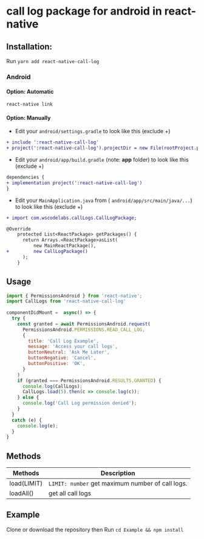 # call log package for android in react-native


## Installation:
Run `yarn add react-native-call-log`
 

### Android

#### Option: Automatic
`react-native link`
#### Option: Manually
* Edit your `android/settings.gradle` to look like this (exclude +)

```diff
+ include ':react-native-call-log'
+ project(':react-native-call-log').projectDir = new File(rootProject.projectDir, '../node_modules/react-native-call-log/android')
```

* Edit your `android/app/build.gradle` (note: **app** folder) to look like this (exclude +)

 ```diff
dependencies {
 + implementation project(':react-native-call-log')
 }
 ```

* Edit your `MainApplication.java` from ( `android/app/src/main/java/...`) to look like this (exclude +)
```diff
+ import com.wscodelabs.callLogs.CallLogPackage;

@Override
    protected List<ReactPackage> getPackages() {
      return Arrays.<ReactPackage>asList(
          new MainReactPackage(),
+         new CallLogPackage()
      );
    }
```

## Usage

```javascript
import { PermissionsAndroid } from 'react-native';
import CallLogs from 'react-native-call-log'
 
componentDidMount =  async() => {
  try {
    const granted = await PermissionsAndroid.request(
      PermissionsAndroid.PERMISSIONS.READ_CALL_LOG,
      {
        title: 'Call Log Example',
        message: 'Access your call logs',
        buttonNeutral: 'Ask Me Later',
        buttonNegative: 'Cancel',
        buttonPositive: 'OK',
      }
    )
    if (granted === PermissionsAndroid.RESULTS.GRANTED) {
      console.log(CallLogs);
      CallLogs.load(5).then(c => console.log(c));
    } else {
      console.log('Call Log permission denied');
    }
  }
  catch (e) {
    console.log(e);
  }
}
```

## Methods 
Methods       | Description
------------- | -------------
load(LIMIT)   | `LIMIT: number` get maximum number of call logs.  
loadAll()        | get all call logs 

## Example 
Clone or download the repository then Run `cd Example && npm install`

